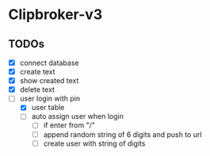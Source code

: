 # Clipbroker-v3

## TODOs

- [x] connect database
- [x] create text
- [x] show created text
- [x] delete text
- [ ] user login with pin
  - [x] user table
  - [ ] auto assign user when login
    - [ ] if enter from "/"
    - [ ] append random string of 6 digits and push to url
    - [ ] create user with string of digits
